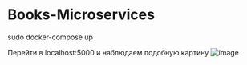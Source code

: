# Books-Microservices

sudo docker-compose up

Перейти в localhost:5000 и наблюдаем подобную картину
![image](https://github.com/ilyasvet/Books-Microservices/assets/49456780/67a8d79e-e1f7-48a7-afa7-3f3a600f25da)
